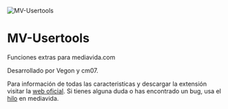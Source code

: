 ﻿<span style="text-align: center;">![MV-Usertools](https://github.com/vegon/mvusertools/raw/master/logo.png)

# MV-Usertools #
Funciones extras para mediavida.com</span>


Desarrollado por Vegon y cm07.

Para información de todas las caracteristicas y descargar la extensión visitar la [web oficial](http://mvusertools.com). Si tienes alguna duda o has encontrado un bug, usa el [hilo](http://www.mediavida.com/foro/4/mv-usertools-413818) en mediavida.

